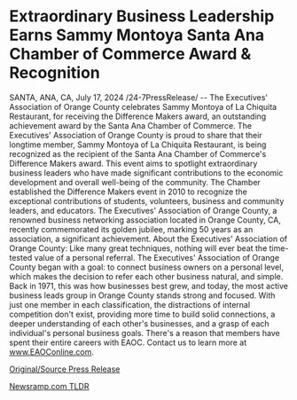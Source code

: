 # Extraordinary Business Leadership Earns Sammy Montoya Santa Ana Chamber of Commerce Award & Recognition

SANTA, ANA, CA, July 17, 2024 /24-7PressRelease/ -- The Executives' Association of Orange County celebrates Sammy Montoya of La Chiquita Restaurant, for receiving the Difference Makers award, an outstanding achievement award by the Santa Ana Chamber of Commerce.  The Executives' Association of Orange County is proud to share that their longtime member, Sammy Montoya of La Chiquita Restaurant, is being recognized as the recipient of the Santa Ana Chamber of Commerce's Difference Makers award. This event aims to spotlight extraordinary business leaders who have made significant contributions to the economic development and overall well-being of the community.  The Chamber established the Difference Makers event in 2010 to recognize the exceptional contributions of students, volunteers, business and community leaders, and educators.  The Executives' Association of Orange County, a renowned business networking association located in Orange County, CA, recently commemorated its golden jubilee, marking 50 years as an association, a significant achievement.  About the Executives' Association of Orange County: Like many great techniques, nothing will ever beat the time-tested value of a personal referral. The Executives' Association of Orange County began with a goal: to connect business owners on a personal level, which makes the decision to refer each other business natural, and simple. Back in 1971, this was how businesses best grew, and today, the most active business leads group in Orange County stands strong and focused. With just one member in each classification, the distractions of internal competition don't exist, providing more time to build solid connections, a deeper understanding of each other's businesses, and a grasp of each individual's personal business goals. There's a reason that members have spent their entire careers with EAOC. Contact us to learn more at www.EAOConline.com. 

[Original/Source Press Release](https://www.24-7pressrelease.com/press-release/512589/extraordinary-business-leadership-earns-sammy-montoya-santa-ana-chamber-of-commerce-award-recognition) 

[Newsramp.com TLDR](https://newsramp.com/None) 